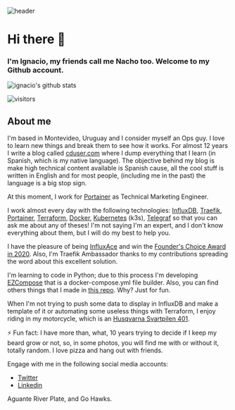 ![header](https://pbs.twimg.com/profile_banners/80696545/1601740229/1500x500)

# Hi there 👋 
### I'm Ignacio, my friends call me Nacho too. Welcome to my Github account.

![ignacio's github stats](https://github-readme-stats.vercel.app/api?username=xe-nvdk&count_private=true)

![visitors](https://visitor-badge.glitch.me/badge?page_id=xe-nvdk)

## About me

I'm based in Montevideo, Uruguay and I consider myself an Ops guy. I love to learn new things and break them to see how it works. For almost 12 years I write a blog called [cduser.com](https://cduser.com/) where I dump everything that I learn (in Spanish, which is my native language). The objective behind my blog is make high technical content available is Spanish cause, all the cool stuff is written in English and for most people, (including me in the past) the language is a big stop sign.

At this moment, I work for [Portainer](https://github.com/portainer/portainer) as Technical Marketing Engineer.

I work almost every day with the following technologies: [InfluxDB](https://github.com/influxdata), [Traefik](https://github.com/traefik), [Portainer](https://github.com/portainer), [Terraform](https://github.com/hashicorp/terraform), [Docker](https://docker.com), [Kubernetes](https://github.com/kubernetes/kubernetes) (k3s), [Telegraf](https://github.com/influxdata/telegraf) so that you can ask me about any of theses! I'm not saying I'm an expert, and I don't know everything about them, but I will do my best to help you.

I have the pleasure of being [InfluxAce](https://www.influxdata.com/blog/community-showcase/influxaces/ignacio-van-droogenbroeck/) and win the [Founder's Choice Award in 2020](https://twitter.com/hectorivand/status/1326904489211797506?s=20). Also, I'm Traefik Ambassador thanks to my contributions spreading the word about this excellent solution.

I'm learning to code in Python; due to this process I'm developing [EZCompose](/ezcompose) that is a docker-compose.yml file builder. Also, you can find others things that I made in [this repo](https://github.com/xe-nvdk/learning-python). Why? Just for fun.

When I'm not trying to push some data to display in InfluxDB and make a template of it or automating some useless things with Terraform, I enjoy riding in my motorcycle, which is an [Husqvarna Svartpilen 401](https://www.google.com/search?q=svartpilen+401+2020&tbm=isch&ved=2ahUKEwj-p7-nuvrsAhUgArkGHVnKD2wQ2-cCegQIABAA&oq=svartpilen+401+2020&gs_lcp=CgNpbWcQAzICCAAyBggAEAgQHjIGCAAQCBAeMgYIABAIEB4yBggAEAgQHjIGCAAQCBAeMgYIABAIEB4yBggAEAgQHlD_B1jWC2DmDWgAcAB4AIABVYgB_wKSAQE1mAEAoAEBqgELZ3dzLXdpei1pbWfAAQE&sclient=img&ei=FtSrX_7EDKCE5OUP2ZS_4AY&bih=969&biw=1920).

⚡ Fun fact: I have more than, what, 10 years trying to decide if I keep my beard grow or not, so, in some photos, you will find me with or without it, totally random. I love pizza and hang out with friends.

Engage with me in the following social media accounts:

* [Twitter](https://www.twitter.com/hectorivand/)
* [Linkedin](https://linkedin.com/in/hectorivand)

Aguante River Plate, and Go Hawks.

<!--
**xe-nvdk/xe-nvdk** is a ✨ _special_ ✨ repository because its `README.md` (this file) appears on your GitHub profile.
-->
